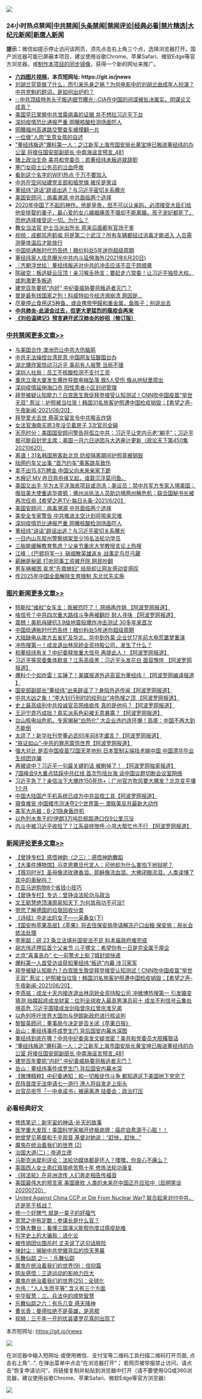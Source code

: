 ![](https://raw.githubusercontent.com/fqnews/bnews/master/64photo/fqnews-qr.jpg)

<div id="tt">
<h3>24小时热点禁闻|<a href="#%E4%B8%AD%E5%85%B1%E7%A6%81%E9%97%BB%E6%9B%B4%E5%A4%9A%E6%96%87%E7%AB%A0">中共禁闻</a>|<a href="#%E5%9B%BE%E7%89%87%E6%96%B0%E9%97%BB%E6%9B%B4%E5%A4%9A%E6%96%87%E7%AB%A0">头条禁闻</a>|<a href="#%E6%96%B0%E9%97%BB%E8%AF%84%E8%AE%BA%E6%9B%B4%E5%A4%9A%E6%96%87%E7%AB%A0">禁闻评论|<a href="#%E5%BF%85%E7%9C%8B%E7%BB%8F%E5%85%B8%E5%A5%BD%E6%96%87">经典必看|<a href="/video.md#%E7%A6%81%E7%89%87%E7%B2%BE%E9%80%89">禁片精选</a>|<a href="https://github.com/fqnews/djy/blob/master/gb/nf1351518.md#1">大纪元新闻</a>|<a href="https://github.com/fqnews/ntdtv/blob/master/gb/prog204.md#1">新唐人新闻</a></h3>
<div><b>提示：</b>微信如提示停止访问该网页，须先点击右上角三个点，选择浏览器打开。国产浏览器可能已屏蔽本项目，建议使用谷歌Chrome、苹果Safari、微软Edge等官方浏览器。或<a href="https://github.com/fqnews/bnews/blob/master/%E5%88%B6%E4%BD%9Cgit%E7%A6%81%E9%97%BB%E9%95%9C%E5%83%8F.md">制作本项目的同步镜像</a>，获得一个新的网址来推广。</div>
<ul>
<li><b><a href="http://d1.bdrive.tk/64.mp4" target="_blank">六四图片视频</a>，本页短网址: https://git.io/jnews</b></li>
<li><a href="/comments/20210620/1570672.md">刘胡兰究竟做了什么，而引来杀身之祸？为何电影中的刘胡兰由成年人扮演？中共党魁的题词，是如何出炉的？</a></li>
<li><a href="/bannedvideo/20210620/1570673.md">💥中共顶级特务头子叛逃细节曝光💥CIA在中国的间谍被处决属实，阴谋论又成真？</a></li>
<li><a href="/cnnews/20210620/1570825.md">美国早已掌握中共泄露病毒的证据 并不想拉习近平下台</a></li>
<li><a href="/cbnews/20210621/1570935.md">深圳疫情恐比通报严重 网曝核酸检测场面吓人</a></li>
<li><a href="/cbnews/20210621/1570863.md">网曝福州高速路交警查车被撞翻一片</a></li>
<li><a href="/cnnews/20210621/1570978.md">一位做“人肉”生意女孩的自述</a></li>
<li><a href="/comments/20210621/1571085.md">“董经纬叛逃”爆料第一人：之江新军上海市国安局长黄宝坤已搬进董经纬的办公室 将接任国安部副部长 中南海谣言预言_481</a></li>
<li><a href="/cnnews/20210621/1570915.md">赌上政治生命 美共和党委员：若董经纬未叛逃就辞职</a></li>
<li><a href="/renquan/20210620/1570669.md">寒门女硕士公务员的泣血呼救</a></li>
<li><a href="/cnnews/20210621/1570952.md">看到这个名字的WIFI热点 千万不要加入</a></li>
<li><a href="/cbnews/20210620/1570652.md">中共在空间站建党支部和插党旗 被斥是笑话</a></li>
<li><a href="/cbnews/20210621/1570913.md">董经纬“讲话”辟谣出逃？与习近平密切关系曝光</a></li>
<li><a href="/cbnews/20210621/1570958.md">美国安顾问：病毒溯源 中共面临两个选择</a></li>
<li><a href="/comments/20210620/1570621.md">2020年中国了不起的神作。他是皇帝，但不可以认亲妈，必须接受大臣们给他安排娶的妻子，最心爱的女儿婚姻痛苦不堪却不能离婚，孩子宠妃都死了。而他选择接受这一切。为什么？</a></li>
<li><a href="/cnnews/20210621/1570914.md">舞女当法官 护士当派出所长 原来后面都有官场干爹</a></li>
<li><a href="/comments/20210621/1570919.md">视频：成都风声鹤唳 将是第二个武汉？所有车辆都经过消毒才能进入 人员需测量体温后才能放行</a></li>
<li><a href="/topimagenews/20210621/1570856.md">中国低通胀时代恐告终！粮价料处5年迷你超级周期</a></li>
<li><a href="/bannedvideo/20210621/1570864.md">董经纬家人信息曝光中共内斗延伸海外(2021年6月20日)</a></li>
<li><a href="/ssgc/20210621/1571022.md">〖兲朝浮世绘〗董经纬叛逃对中共的冲击应该不亚于顾顺章</a></li>
<li><a href="/bannedvideo/20210620/1570668.md">陈破空：叛逃疑云压顶！亲习喉舌扬言：要赶走六常委！让习近平独揽大权。或刺激更多叛逃</a></li>
<li><a href="/comments/20210621/1571083.md">建党百年要抓“内奸” 中纪委威胁要将叛逃者灭门？</a></li>
<li><a href="/cnnews/20210621/1570858.md">曾是最有钱国家之列！科威特如今经济濒崩溃 原因是…</a></li>
<li><a href="/health/20210621/1571033.md">尽量停止食用这5种鱼，或会携带甲醛和重金属，鱼贩子：别说出去</a></li>
<li><b><a href="/comments/20200211/1275071.md" target="_blank">中共肺炎-此波会过去，但更大更猛烈的瘟疫会再来</a></b></li>
<li><b><a href="/comments/20200207/1272816.md" target="_blank">《刘伯温碑记》预言避开武汉肺炎的妙招（修订版）</a></b></li>
</ul>
</div>

<div class="catlist">
<h3><a href="/cbnews/" target="_blank">中共禁闻</a><span><a href="/cbnews/" target="_blank" rel="nofollow">更多文章>></a></span></h3>
<ul>
<li><a href="/cbnews/20210621/1571276.md" target="_blank">与美国合作 澳洲恐让中共大伤脑筋</a></li>
<li><a href="/cbnews/20210621/1571241.md" target="_blank">中共无法操控台湾民意 中国网友狂酸国台办</a></li>
<li><a href="/cbnews/20210621/1571240.md" target="_blank">湖北爆炸案惊动习近平 事前有人报警 当局不理</a></li>
<li><a href="/cbnews/20210621/1571239.md" target="_blank">深圳人社局：员工不核酸检测不支付工资</a></li>
<li><a href="/cbnews/20210621/1571213.md" target="_blank">重庆立海大厦发生爆炸导致电梯坠落 致5人受伤 像从地狱里爬出</a></li>
<li><a href="/cbnews/20210621/1571163.md" target="_blank">深圳疫情延伸海口市 阳性患者小区封闭管理</a></li>
<li><a href="/comments/20210621/1571153.md" target="_blank">拜登被疑认知能力？白宫医生敦促拜登接受认知测试！CNN吹中国疫苗“举世无双” 惹议；护照被当垃圾！韩国31名旅客护照遭中国检疫销毁；【希望之声-午夜新闻-2021/06/20】</a></li>
<li><a href="/cbnews/20210621/1571130.md" target="_blank">拜登爱犬去世 蔡英文留言令中共喉舌炸锅</a></li>
<li><a href="/cbnews/20210621/1571087.md" target="_blank">女法官海南买房3年没见着房子 3次官司全输</a></li>
<li><a href="/cbnews/20210621/1571086.md" target="_blank">天亮时分：美国国安顾问警告将孤立中共；习近平让党内元老“躺平”；习近平极可能自封党主席；美国一月六日谜团与大选审计更新（政论天下第450集 20210620）</a></li>
<li><a href="/cbnews/20210621/1571070.md" target="_blank">离谱！31名韩国旅客赴北京 防疫隔离期间护照竟被销毁</a></li>
<li><a href="/cbnews/20210621/1571028.md" target="_blank">陆网约车又出事 “首汽约车”乘客跳车致伤</a></li>
<li><a href="/cbnews/20210621/1571027.md" target="_blank">拿不出15.8万聘金 中国父向未来亲家下跪</a></li>
<li><a href="/comments/20210621/1570988.md" target="_blank">木棉记 MV    昨日弃舟缘又起，谁载沉浮莫问鱼。</a></li>
<li><a href="/comments/20210621/1570983.md" target="_blank">美国又出手 华为太平洋海底项目或泡汤；美议员：禁中共军方专家入境美国；俄驻美大使重返华盛顿；佛州派执法人员助边境两州解危机；联合国秘书长被再次任命【希望之声TV-每日头条-2021/6/20】</a></li>
<li><a href="/cbnews/20210621/1570958.md" target="_blank">美国安顾问：病毒溯源 中共面临两个选择</a></li>
<li><a href="/cbnews/20210621/1570949.md" target="_blank">美安全专家警告 中共推进太空计划将带来灾难</a></li>
<li><a href="/cbnews/20210621/1570935.md" target="_blank">深圳疫情恐比通报严重 网曝核酸检测场面吓人</a></li>
<li><a href="/cbnews/20210621/1570913.md" target="_blank">董经纬“讲话”辟谣出逃？与习近平密切关系曝光</a></li>
<li><a href="/cbnews/20210621/1570912.md" target="_blank">一日内山东胶州警察绑架至少16名法轮功学员</a></li>
<li><a href="/cbnews/20210621/1570911.md" target="_blank">三胎能缓解教育焦虑？父亲节重庆大学教授言论上热搜</a></li>
<li><a href="/cbnews/20210621/1570903.md" target="_blank">江峰：《巴顿将军一》硝烟散英雄返乡 战事定鸟尽弓藏</a></li>
<li><a href="/cbnews/20210621/1570873.md" target="_blank">薪酬是秘密 打听同事工资被开除 网民吵翻</a></li>
<li><a href="/cbnews/20210621/1570872.md" target="_blank">男车祸被困 哀求“先救媳妇” 结局却让网友感动变感叹</a></li>
<li><a href="/cbnews/20210621/1570868.md" target="_blank">传2025年中国全面解除生育限制 东北优先实施</a></li>

</ul>
</div>
<div class="catlist">
<h3><a href="/topimagenews/" target="_blank">图片新闻</a><span><a href="/topimagenews/" target="_blank" rel="nofollow">更多文章>></a></span></h3>
<ul>
<li><a href="/topimagenews/20210621/1571238.md" target="_blank">特斯拉“维权”女车主：我被恐吓了！ 网络再炸锅 【阿波罗网报道】</a></li>
<li><a href="/topimagenews/20210621/1571162.md" target="_blank">啥信号？中共四次重大路线斗争再被翻炒 耐人寻味 【阿波罗网报道】</a></li>
<li><a href="/topimagenews/20210621/1571069.md" target="_blank">震撼！美航母硬抗3.9级地震般爆炸冲击测试 30多年来首次</a></li>
<li><a href="/topimagenews/20210621/1570856.md" target="_blank">中国低通胀时代恐告终！粮价料处5年迷你超级周期</a></li>
<li><a href="/topimagenews/20210620/1570841.md" target="_blank">大陆缺电从南方五省扩及华北、华中到外蒙 企业忧17年前大电荒噩梦重演</a></li>
<li><a href="/topimagenews/20210620/1570595.md" target="_blank">冲热搜第一！成龙退出林凤娇全资持股公司，发生了什么？</a></li>
<li><a href="/topimagenews/20210620/1570532.md" target="_blank">和董经纬有关？中纪委释放重大信号 再提此人！【阿波罗网报道】</a></li>
<li><a href="/topimagenews/20210619/1570003.md" target="_blank">习近平等常委集体默哀？江系高级黑：习近平头发花白 面容憔悴 【阿波罗网报道】</a></li>
<li><a href="/topimagenews/20210619/1569734.md" target="_blank">爆料个个如炸雷！实锤了！美媒报道外逃高官为董经纬！【阿波罗网编译报道 】</a></li>
<li><a href="/topimagenews/20210618/1569604.md" target="_blank">国安部副部长“董经纬”出来辟谣了？身陷外逃传闻【阿波罗网报道】</a></li>
<li><a href="/topimagenews/20210618/1569201.md" target="_blank">中共大凶之象！“李大钊行刑时的绞刑台”冲热搜之顶 【阿波罗网报道】</a></li>
<li><a href="/topimagenews/20210617/1568586.md" target="_blank">史上最高级别中共投诚官员网络疯传 真的是他吗？【阿波罗网报道】</a></li>
<li><a href="/topimagenews/20210617/1568585.md" target="_blank">王沪宁弄巧成拙？真实派系色彩被无意暴露？【阿波罗网报道】</a></li>
<li><a href="/topimagenews/20210616/1567991.md" target="_blank">台山核电站危机，专家揭秘“白热化” 大企业违约连环爆！高盛：中国不再大到不能倒</a></li>
<li><a href="/topimagenews/20210616/1567809.md" target="_blank">太逗了！新华社刊登董必武65年前8字谶言？【阿波罗网报道】</a></li>
<li><a href="/topimagenews/20210616/1567674.md" target="_blank">“铁证如山”-中共的罪恶震惊世界【阿波罗网报道】</a></li>
<li><a href="/topimagenews/20210615/1567286.md" target="_blank">强大对比 是否中国疫苗?2国天差地别 日本管制尖端技术输中国 中国清华毕业生组团诈骗</a></li>
<li><a href="/topimagenews/20210615/1567099.md" target="_blank">再被说中？习近平一句最关键的话 被删掉了！ 【阿波罗网独家报道】</a></li>
<li><a href="/topimagenews/20210614/1566582.md" target="_blank">7国峰会9大重点猛踩中共红线 首次包括台海 谈中国议题切断会议室网络</a></li>
<li><a href="/topimagenews/20210614/1566288.md" target="_blank">习近平急了？亲信治下大爆炸150死伤+；广州官方吹风要大爆发？北京变平壤1个月</a></li>
<li><a href="/topimagenews/20210614/1566204.md" target="_blank">中国大陆国产手机系统已成为中共监控工具【阿波罗网报道】</a></li>
<li><a href="/topimagenews/20210614/1566191.md" target="_blank">寝食难安 中国楼市泡沫夺2个世界第一 澳联美反共最新大动作</a></li>
<li><a href="/topimagenews/20210613/1565974.md" target="_blank">美军大杀器：B-21隐身轰炸机</a></li>
<li><a href="/topimagenews/20210613/1565965.md" target="_blank">以色列水鬼干的!伊朗3万吨巨舰距港口仅9公里沉没</a></li>
<li><a href="/topimagenews/20210613/1565945.md" target="_blank">内斗中被习近平收拾了？江系装样惨呼:小骂大帮忙也不行 【阿波罗网报道】</a></li>

</ul>
</div>
<div class="catlist">
<h3><a href="/comments/" target="_blank">新闻评论</a><span><a href="/comments/" target="_blank" rel="nofollow">更多文章>></a></span></h3>
<ul>
<li><a href="/comments/20210621/1571261.md" target="_blank">【曾铮专栏】感悟神韵（之三）：感悟神韵舞蹈</a></li>
<li><a href="/comments/20210621/1571260.md" target="_blank">【大事件博物馆】马克思撒旦代言人：可他却为什么害怕下地狱呢？</a></li>
<li><a href="/comments/20210621/1571259.md" target="_blank">【薇羽时光】圣母像流玫瑰香泪，耶稣像流血泪，大佛闭眼流泪，人类读懂了其中的奥秘吗？</a></li>
<li><a href="/comments/20210621/1571258.md" target="_blank">在亚马逊购物8个省钱小技巧</a></li>
<li><a href="/comments/20210621/1571226.md" target="_blank">【曾铮专栏】专访：曾铮谈法轮功与政治</a></li>
<li><a href="/comments/20210621/1571224.md" target="_blank">文王聪慧绝顶演周易知天下 为何其母功不可没?</a></li>
<li><a href="/comments/20210621/1571223.md" target="_blank">带您了解德国的垃圾回收分类</a></li>
<li><a href="/comments/20210621/1571178.md" target="_blank">《诗经》中走出的女子——采桑女(下)</a></li>
<li><a href="/comments/20210621/1571171.md" target="_blank">【国安拘苹果高层】《苹果》将去信保安局申请解冻户口出粮 保安局：局长会依法处理</a></li>
<li><a href="/comments/20210621/1571170.md" target="_blank">李家超：研 23 条立法填补国安法不足 料本届政府难完成</a></li>
<li><a href="/comments/20210621/1571169.md" target="_blank">胡志伟还押后首个父亲节 儿子撰文：希望你有一日是完全属于屋企</a></li>
<li><a href="/comments/20210621/1571168.md" target="_blank">北京“喜事丧办” 七一前警犬上街 7城封锁快递</a></li>
<li><a href="/comments/20210621/1571160.md" target="_blank">爆料第一人首受访谈获知董经纬“叛逃”内幕 涉习家军</a></li>
<li><a href="/comments/20210621/1571153.md" target="_blank">拜登被疑认知能力？白宫医生敦促拜登接受认知测试！CNN吹中国疫苗“举世无双” 惹议；护照被当垃圾！韩国31名旅客护照遭中国检疫销毁；【希望之声-午夜新闻-2021/06/20】</a></li>
<li><a href="/comments/20210621/1571145.md" target="_blank">李燕铭：成龙十天内接连退出林凤娇全资持股公司 冲微博热搜第一 引发婚变猜测 陆媒起底成龙财富：位列全球收入最高男演员前十 成龙不利信号云集处境高危 习近平围猎成龙剑指曾庆红曾庆淮兄弟</a></li>
<li><a href="/comments/20210621/1571142.md" target="_blank">以色列呼吁世界大国勿与伊朗新政府进行核谈判</a></li>
<li><a href="/comments/20210621/1571138.md" target="_blank">黎智英顾问：董事局今决定是否关闭《苹果日报》</a></li>
<li><a href="/comments/20210621/1571093.md" target="_blank">岳山：董经纬事件成罗生门 背后国安内幕水深图</a></li>
<li><a href="/comments/20210621/1571088.md" target="_blank">董经纬到底在哪？中共中纪委突发文疑泄密？美共和党委员大胆撂狠话</a></li>
<li><a href="/comments/20210621/1571085.md" target="_blank">“董经纬叛逃”爆料第一人：之江新军上海市国安局长黄宝坤已搬进董经纬的办公室 将接任国安部副部长 中南海谣言预言_481</a></li>
<li><a href="/comments/20210621/1571083.md" target="_blank">建党百年要抓“内奸” 中纪委威胁要将叛逃者灭门？</a></li>
<li><a href="/comments/20210621/1571076.md" target="_blank">岳山：董经纬事件成罗生门 背后国安内幕水深</a></li>
<li><a href="/comments/20210621/1571075.md" target="_blank">【微博精粹】中纪委通知：和一切叛徒作斗争 都知道这下美国地下党完了</a></li>
<li><a href="/comments/20210621/1571067.md" target="_blank">民阵首度无法申请七一游行 港人将自发走上街头</a></li>
<li><a href="/comments/20210621/1571066.md" target="_blank">台官员拒签「一中承诺书」被逼离港 陆委会：政治打压</a></li>

</ul>
</div>

<div class="catlist">
<h3>必看经典好文</h3>
<ul>
<li><a href="/comments/20190418/1115565.md" target="_blank">修炼笔记：新宇宙的神话-补天的故事</a></li>
<li><a href="/comments/20201115/1431139.md" target="_blank">医学重大发现！美国科学家揭开终极底牌：癌症自愈源于心脏！！</a></li>
<li><a href="/cnnews/20210420/1529760.md" target="_blank">她曾梦见基督和千手观音 基督对她说：“赶快，赶快…”</a></li>
<li><a href="/topimagenews/20180520/944940.md" target="_blank">魔鬼在统治着我们的世界 (2)</a></li>
<li><a href="/cbnews/20180308/911611.md" target="_blank">治国大道(二)：帝道立德</a></li>
<li><a href="/comments/20210207/1482940.md" target="_blank">马斯克派犀利评论：法轮功媒体都是坏人？嘿嘿，你良心不痛么？</a></li>
<li><a href="/comments/20190126/1070164.md" target="_blank">美国西人女士患红斑狼疮苦熬十年 修炼法轮功康复</a></li>
<li><a href="/comments/20210509/1542786.md" target="_blank">《转法轮》在非洲流传 人们奔走相告传福音</a></li>
<li><a href="/bannedvideo/20210227/1495046.md" target="_blank">美国最伟大的预言家 美国衰败 人类的未来在中国正在应验中（启明笑谈20200720）</a></li>
<li><a href="/comments/20200820/1451960.md" target="_blank">United Against China CCP or Die From Nuclear War? 联合起来对付中共，还是死于核战？</a></li>
<li><a href="/funmedia/20200713/1359909.md" target="_blank">修一个好脾气 就是一辈子的好福气</a></li>
<li><a href="/tculture/20200812/1378929.md" target="_blank">冥冥之中有定数：参谋长是什么官？</a></li>
<li><a href="/comments/20200527/1273654.md" target="_blank">宁静大舞台：看懂三国演义能帮你度过瘟疫劫难</a></li>
<li><a href="/comments/20200605/783246.md" target="_blank">科学史上的大骗局：进化论</a></li>
<li><a href="/cbnews/20210331/1516754.md" target="_blank">被传销团伙围杀时 丈夫说了这句话脱险</a></li>
<li><a href="/topimagenews/20170218/694213.md" target="_blank">掸封尘：揭秘中共党徽背后的惊天黑幕</a></li>
<li><a href="/tculture/20170710/789533.md" target="_blank">乐舞仙踪 之一：乐舞仙踪</a></li>
<li><a href="/topimagenews/20180529/949649.md" target="_blank">魔鬼在统治着我们的世界(9)：信仰篇</a></li>
<li><a href="/cbnews/20200126/1265515.md" target="_blank">网友感悟：三退运动的影响力巨大</a></li>
<li><a href="/comments/20181017/1014654.md" target="_blank">魔鬼在统治着我们的世界(25)：全球化</a></li>
<li><a href="/comments/20200720/1363377.md" target="_blank">方伟：“人人生而平等” 含义有三个方面</a></li>
<li><a href="/comments/20200605/783248.md" target="_blank">中华智慧：三、兵法中的顺势智慧</a></li>
<li><a href="/tculture/20190101/792146.md" target="_blank">乐舞仙踪之六：有乐几变 感天降神</a></li>
<li><a href="/comments/20180726/727420.md" target="_blank">曹长青：曼德拉绝不是英雄，是恶棍</a></li>
<li><a href="/aomi/qiwen/20151223/484507.md" target="_blank">视频：三千年一开的优昙婆罗花真的出现了</a></li>

</ul>
</div>

本页短网址: https://git.io/jnews

![](https://raw.githubusercontent.com/fqnews/bnews/master/64photo/fqnews-qr.jpg)

在浏览器中输入短网址 或使用微信、支付宝等二维码工具扫描二维码打开页面, 点击右上角"...", 在弹出菜单中点击“在浏览器打开”； 若网页被举报禁止访问，请点击“恢复申请访问”，将链接复制并粘贴到浏览器中打开（请不要使用QQ或360浏览器，建议使用谷歌Chrome、苹果Safari、微软Edge等官方浏览器）

![](https://raw.githubusercontent.com/fqnews/bnews/master/64photo/wx.jpg)